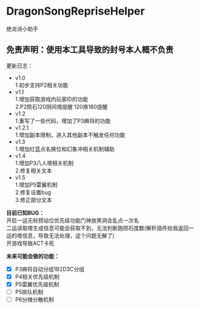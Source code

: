# DragonSongRepriseHelper
绝龙诗小助手

## 免责声明：使用本工具导致的封号本人概不负责

更新日志：
+ v1.0  
    1.初步支持P2相关功能
+ v1.1  
  1.增加获取游戏内玩家ID的功能  
  2.P2陨石120阴间塔提醒 120换180提醒  
+ v1.2  
  1.重写了一些代码，增加了P3麻将的功能  
+ v1.2.1  
  1.增加副本限制，进入其他副本不触发任何功能
+ v1.3  
  1.增加红蓝点名换位和幻象冲相关机制辅助  
+ v1.4  
  1.增加P3八人塔相关机制  
  2.修复相关文本  
+ v1.5  
  1.增加P5雷翼机制  
  2.修复设置bug  
  3.修正部分文本  

**目前已知BUG：**  
开启一运无标预站位优先级功能门神放黑洞会乱点一次名    
二运读取塔生成信息可能会获取不到，无法判断跑陨石度数(解析插件给我返回一运的塔信息，导致无法处理，这个问题无解了)  
开游戏导致ACT卡死  

**未来可能会做的功能：**
- [x] P3麻将自动分组1B2D3C分组  
- [x] P4相关优先级机制  
- [x] P5雷翼优先级机制  
- [ ] P5排队机制  
- [ ] P6分摊分散机制  